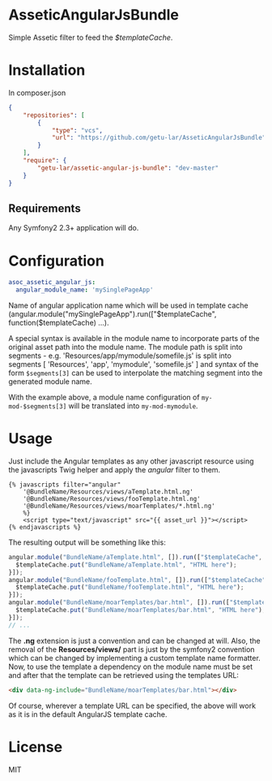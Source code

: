 AsseticAngularJsBundle
======================
Simple Assetic filter to feed the *$templateCache*.

# Installation

In composer.json
```json
{
    "repositories": [
        {
            "type": "vcs",
            "url": "https://github.com/getu-lar/AsseticAngularJsBundle"
        }
    ],
    "require": {
        "getu-lar/assetic-angular-js-bundle": "dev-master"
    }
}
```

## Requirements
Any Symfony2 2.3+ application will do.

# Configuration
```yml
asoc_assetic_angular_js:
  angular_module_name: 'mySinglePageApp'
```
Name of angular application name which will be used in template cache (angular.module("mySinglePageApp").run(["$templateCache", function($templateCache) ...).

A special syntax is available in the module name to incorporate parts of the original asset path into the module name. The module path is split into segments - e.g. 'Resources/app/mymodule/somefile.js' is split into segments \[ 'Resources', 'app', 'mymodule', 'somefile.js' \] and syntax of the form `$segments[3]` can be used to interpolate the matching segment into the generated module name.

With the example above, a module name configuration of `my-mod-$segments[3]` will be translated into `my-mod-mymodule`.

# Usage
Just include the Angular templates as any other javascript resource using the javascripts Twig helper and apply the *angular* filter to them.

```twig
{% javascripts filter="angular"
    '@BundleName/Resources/views/aTemplate.html.ng'
    '@BundleName/Resources/views/fooTemplate.html.ng'
    '@BundleName/Resources/views/moarTemplates/*.html.ng'
    %}
    <script type="text/javascript" src="{{ asset_url }}"></script>
{% endjavascripts %}
```

The resulting output will be something like this:

```javascript
angular.module("BundleName/aTemplate.html", []).run(["$templateCache", function($templateCache) {
  $templateCache.put("BundleName/aTemplate.html", "HTML here");
}]);
angular.module("BundleName/fooTemplate.html", []).run(["$templateCache", function($templateCache) {
  $templateCache.put("BundleName/fooTemplate.html", "HTML here");
}]);
angular.module("BundleName/moarTemplates/bar.html", []).run(["$templateCache", function($templateCache) {
  $templateCache.put("BundleName/moarTemplates/bar.html", "HTML here");
}]);
// ...
```

The **.ng** extension is just a convention and can be changed at will. Also, the removal of the **Resources/views/** part is just by the symfony2 convention which can be changed by implementing a custom template name formatter. Now, to use the template a dependency on the module name must be set and after that the template can be retrieved using the templates URL:

```html
<div data-ng-include="BundleName/moarTemplates/bar.html"></div>
```

Of course, wherever a template URL can be specified, the above will work as it is in the default AngularJS template cache.

# License
MIT
